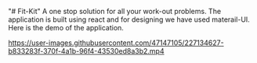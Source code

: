 "# Fit-Kit" 
A one stop solution for all your work-out problems.
The application is built using react and for designing we have used materail-UI.
Here is the demo of the application.

https://user-images.githubusercontent.com/47147105/227134627-b833283f-370f-4a1b-96f4-43530ed8a3b2.mp4

